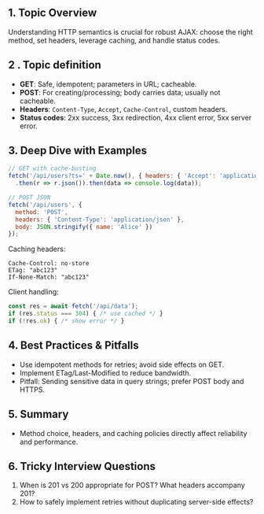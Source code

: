 ## 1. Topic Overview

Understanding HTTP semantics is crucial for robust AJAX: choose the right method, set headers, leverage caching, and handle status codes.

## 2 . Topic definition

- **GET**: Safe, idempotent; parameters in URL; cacheable.
- **POST**: For creating/processing; body carries data; usually not cacheable.
- **Headers**: `Content-Type`, `Accept`, `Cache-Control`, custom headers.
- **Status codes**: 2xx success, 3xx redirection, 4xx client error, 5xx server error.

## 3. Deep Dive with Examples

```js
// GET with cache-busting
fetch('/api/users?ts=' + Date.now(), { headers: { 'Accept': 'application/json' } })
  .then(r => r.json()).then(data => console.log(data));

// POST JSON
fetch('/api/users', {
  method: 'POST',
  headers: { 'Content-Type': 'application/json' },
  body: JSON.stringify({ name: 'Alice' })
});
```

Caching headers:
```http
Cache-Control: no-store
ETag: "abc123"
If-None-Match: "abc123"
```

Client handling:
```js
const res = await fetch('/api/data');
if (res.status === 304) { /* use cached */ }
if (!res.ok) { /* show error */ }
```

## 4. Best Practices & Pitfalls

- Use idempotent methods for retries; avoid side effects on GET.
- Implement ETag/Last-Modified to reduce bandwidth.
- Pitfall: Sending sensitive data in query strings; prefer POST body and HTTPS.

## 5. Summary

- Method choice, headers, and caching policies directly affect reliability and performance.

## 6. Tricky Interview Questions

1) When is 201 vs 200 appropriate for POST? What headers accompany 201?
2) How to safely implement retries without duplicating server-side effects?
